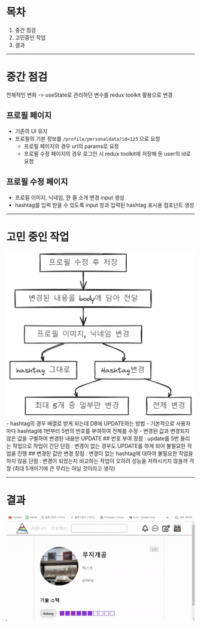 # 목차
1. 중간 점검
2. 고민중인 작업
3. 결과

-----

# 중간 점검
전체적인 변화 -> useState로 관리하던 변수를 redux toolkit 활용으로 변경
## 프로필 페이지
- 기존의 UI 유지
- 프로필의 기본 정보를 `/profile/personaldata?id=123` 으로 요청
	- 프로필 페이지의 경우 url의 params로 요청
	- 프로필 수정 페이지의 경우 로그인 시 redux toolkit에 저장해 둔 user의 id로 요청
## 프로필 수정 페이지
- 프로필 이미지, 닉네임, 한 줄 소개 변경 input 생성
- hashtag를 입력 받을 수 있도록 input 창과 입력된 hashtag 표시용 컴포넌트 생성

-----

# 고민 중인 작업
<img src="/assets/Pasted image 20240104170015.png">
- hashtag의 경우 배열로 받게 되는데 DB에 UPDATE하는 방법
	- 기본적으로 사용자마다 hashtag에 1번부터 5번의 번호를 부여하여 전체를 수정
	- 변경된 값과 변경되지 않은 값을 구별하여 변경된 내용만 UPDATE
## 번호 부여
장점 : update를 5번 돌리는 작업으로 작업이 간단   
단점 : 변경이 없는 경우도 UPDATE를 하게 되어 불필요한 작업을 진행
## 변경된 값만 변경
장점 : 변경이 없는 hashtag에 대하여 불필요한 작업을 하지 않음
단점 : 변경이 되었는지 비교하는 작업이 오히려 성능을 저하시키지 않을까 걱정 (최대 5개이기에 큰 무리는 아닐 것이라고 생각)

-----

# 결과

<img src="/assets/ezgif.com-video-to-gif-converter.gif">